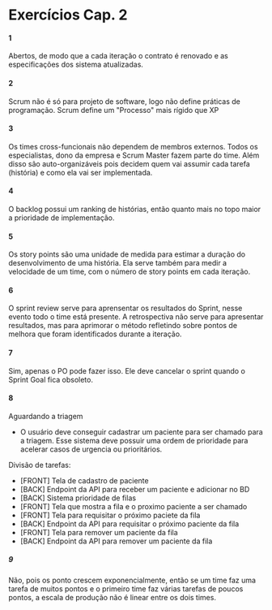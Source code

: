 # Exercícios Cap. 2

#### 1
Abertos, de modo que a cada iteração o contrato é renovado e as especificações dos sistema atualizadas.

#### 2
Scrum não é só para projeto de software, logo não define práticas de programação. Scrum define um "Processo" mais rígido que XP

#### 3
Os times cross-funcionais não dependem de membros externos. Todos os especialistas, dono da empresa e Scrum Master fazem parte do time. Além disso são auto-organizáveis pois decidem quem vai assumir cada tarefa (história) e como ela vai ser implementada.

#### 4
O backlog possui um ranking de histórias, então quanto mais no topo maior a prioridade de implementação.

#### 5
Os story points são uma unidade de medida para estimar a duração do desenvolvimento de uma história. Ela serve também para medir a velocidade de um time, com o número de story points em cada iteração.

#### 6
O sprint review serve para aprensentar os resultados do Sprint, nesse evento todo o time está presente. A retrospectiva não serve para apresentar resultados, mas para aprimorar o método refletindo sobre pontos de melhora que foram identificados durante a iteração.

#### 7
Sim, apenas o PO pode fazer isso. Ele deve cancelar o sprint quando o Sprint Goal fica obsoleto.

#### 8

Aguardando a triagem

- O usuário deve conseguir cadastrar um paciente para ser chamado para a triagem. Esse sistema deve possuir uma ordem de prioridade para acelerar casos de urgencia ou prioritários.


Divisão de tarefas:
- [FRONT] Tela de cadastro de paciente
- [BACK] Endpoint da API para receber um paciente e adicionar no BD
- [BACK] Sistema prioridade de filas
- [FRONT] Tela que mostra a fila e o proximo paciente a ser chamado
- [FRONT] Tela para requisitar o próximo paciete da fila
- [BACK] Endpoint da API para requisitar o próximo paciente da fila
- [FRONT] Tela para remover um paciente da fila
- [BACK] Endpoint da API para remover um paciente da fila

##### 9

Não, pois os ponto crescem exponencialmente, então se um time faz uma tarefa de muitos pontos e o primeiro time faz várias tarefas de poucos pontos, a escala de produção não é linear entre os dois times.

